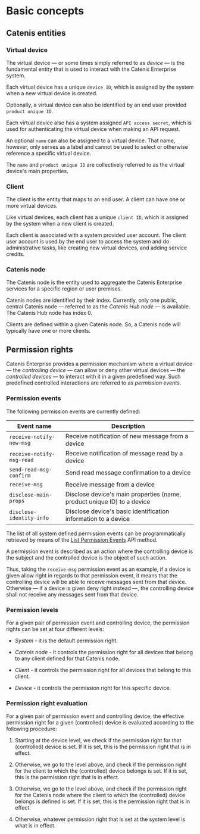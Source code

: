 # Basic concepts

## Catenis entities

### Virtual device

The virtual device — or some times simply referred to as *device* — is the fundamental entity that is used
to interact with the Catenis Enterprise system.

Each virtual device has a unique `device ID`, which is assigned by the system when a new virtual
device is created.

Optionally, a virtual device can also be identified by an end user provided `product unique ID`.

Each virtual device also has a system assigned `API access secret`, which is used for authenticating the virtual device
when making an API request.

An optional `name` can also be assigned to a virtual device. That name, however, only serves as a label and
cannot be used to select or otherwise reference a specific virtual device.

<aside class="notice">
The <code>name</code> and <code>product unique ID</code> are collectively referred to as the virtual device's main properties.
</aside>

### Client

The client is the entity that maps to an end user. A client can have one or more virtual devices.

Like virtual devices, each client has a unique `client ID`, which is assigned by the system when a new client is
created.

Each client is associated with a system provided user account. The client user account is used by the end user to
access the system and do administrative tasks, like creating new virtual devices, and adding service credits.

### Catenis node

The Catenis node is the entity used to aggregate the Catenis Enterprise services for a specific region or user premises.

Catenis nodes are identified by their index. Currently, only one public, central Catenis node — referred to as the
*Catenis Hub node* — is available. The Catenis Hub node has index 0.

Clients are defined within a given Catenis node. So, a Catenis node will typically have one or more clients.

## Permission rights

Catenis Enterprise provides a permission mechanism where a virtual device — the *controlling device* — can allow or
deny other virtual devices — the *controlled devices* — to interact with it in a given predefined way. Such
predefined controlled interactions are referred to as *permission events*.

### Permission events

The following permission events are currently defined:

| Event name | Description |
| ---------- | ----------- |
| `receive-notify-new-msg` | Receive notification of new message from a device |
| `receive-notify-msg-read` | Receive notification of message read by a device |
| `send-read-msg-confirm` | Send read message confirmation to a device |
| `receive-msg` | Receive message from a device |
| `disclose-main-props` | Disclose device's main properties (name, product unique ID) to a device |
| `disclose-identity-info` | Disclose device's basic identification information to a device |

<aside class="notice">
The list of all system defined permission events can be programmatically retrieved by means of the <a href="#list-permission-events">List Permission Events</a> API method.
</aside>

A permission event is described as an action where the controlling device is the subject and the controlled device is
the object of such action.

Thus, taking the `receive-msg` permission event as an example, if a device is given allow right in regards to that
permission event, it means that the controlling device will be able to receive messages sent from that device. Otherwise
— if a device is given deny right instead —, the controlling device shall not receive any messages sent from
that device.

### Permission levels

For a given pair of permission event and controlling device, the permission rights can be set at four different levels:

* *System* - it is the default permission right.

* *Catenis node* - it controls the permission right for all devices that belong to any client defined for that Catenis
node.

* *Client* - it controls the permission right for all devices that belong to this client.

* *Device* - it controls the permission right for this specific device.

### Permission right evaluation

For a given pair of permission event and controlling device, the effective permission right for a given (controlled)
device is evaluated according to the following procedure:

1. Starting at the device level, we check if the permission right for that (controlled) device is set. If it is set, 
this is the permission right that is in effect.

2. Otherwise, we go to the level above, and check if the permission right for the client to which the (controlled) device
belongs is set. If it is set, this is the permission right that is in effect.

3. Otherwise, we go to the level above, and check if the permission right for the Catenis node where the client to which
the (controlled) device belongs is defined is set. If it is set, this is the permission right that is in effect.

4. Otherwise, whatever permission right that is set at the system level is what is in effect.
